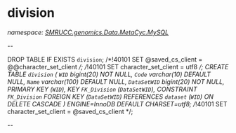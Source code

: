﻿# division
_namespace: [SMRUCC.genomics.Data.MetaCyc.MySQL](./index.md)_

--
 
 DROP TABLE IF EXISTS `division`;
 /*!40101 SET @saved_cs_client = @@character_set_client */;
 /*!40101 SET character_set_client = utf8 */;
 CREATE TABLE `division` (
 `WID` bigint(20) NOT NULL,
 `Code` varchar(10) DEFAULT NULL,
 `Name` varchar(100) DEFAULT NULL,
 `DataSetWID` bigint(20) NOT NULL,
 PRIMARY KEY (`WID`),
 KEY `FK_Division` (`DataSetWID`),
 CONSTRAINT `FK_Division` FOREIGN KEY (`DataSetWID`) REFERENCES `dataset` (`WID`) ON DELETE CASCADE
 ) ENGINE=InnoDB DEFAULT CHARSET=utf8;
 /*!40101 SET character_set_client = @saved_cs_client */;
 
 --




